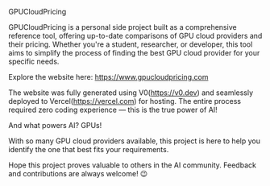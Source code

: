 GPUCloudPricing

GPUCloudPricing is a personal side project built as a comprehensive reference tool, offering up-to-date comparisons of GPU cloud providers and their pricing. Whether you're a student, researcher, or developer, this tool aims to simplify the process of finding the best GPU cloud provider for your specific needs.

Explore the website here: https://www.gpucloudpricing.com

The website was fully generated using V0(https://v0.dev) and seamlessly deployed to Vercel(https://vercel.com) for hosting. The entire process required zero coding experience — this is the true power of AI!

And what powers AI? GPUs!

With so many GPU cloud providers available, this project is here to help you identify the one that best fits your requirements.

Hope this project proves valuable to others in the AI community. Feedback and contributions are always welcome! 😉

